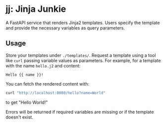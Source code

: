 # jj: Jinja Junkie

A FastAPI service that renders Jinja2 templates. Users specify the template and provide the necessary variables as query parameters.

## Usage

Store your templates under `./templates/`. Request a template using a tool like `curl` passing variable values as parameters. For example, for a template with the name `hello.j2` and content:

```
Hello {{ name }}!
```

You can fetch the rendered content with:

```bash
curl "http://localhost:8080/hello?name=World"
```
to get "Hello World!"

Errors will be returned if required variables are missing or if the template doesn't exist.
